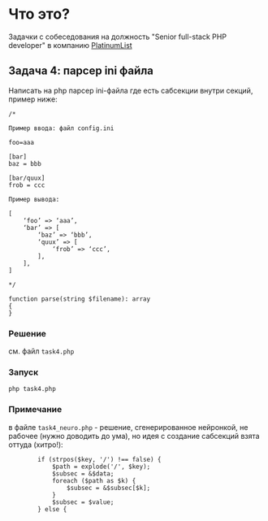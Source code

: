 # Что это?
Задачки с собеседования на должность "Senior full-stack PHP developer" 
в компанию [PlatinumList](https://dubai.platinumlist.net/careers/vacancy?id_vacancy=40)

## Задача 4: парсер ini файла

Написать на php парсер ini-файла где есть сабсекции внутри секций, пример ниже:

```
/*

Пример ввода: файл config.ini

foo=aaa

[bar]
baz = bbb

[bar/quux]
frob = ccc

Пример вывода:

[
    ‘foo’ => ‘aaa’,
    ‘bar’ => [
        ‘baz’ => ‘bbb’,
        ‘quux’ => [
            ‘frob’ => ‘ccc’,
        ],
    ],
]

*/

function parse(string $filename): array
{
}
```

### Решение
см. файл ``task4.php``

### Запуск
```
php task4.php
```

### Примечание
в файле ``task4_neuro.php`` - решение, сгенерированное нейронкой,
не рабочее (нужно доводить до ума), но идея с создание сабсекций взята оттуда (хитро!):
```
        if (strpos($key, '/') !== false) {
            $path = explode('/', $key);
            $subsec = &$data;
            foreach ($path as $k) {
                $subsec = &$subsec[$k];
            }
            $subsec = $value;
        } else {
```